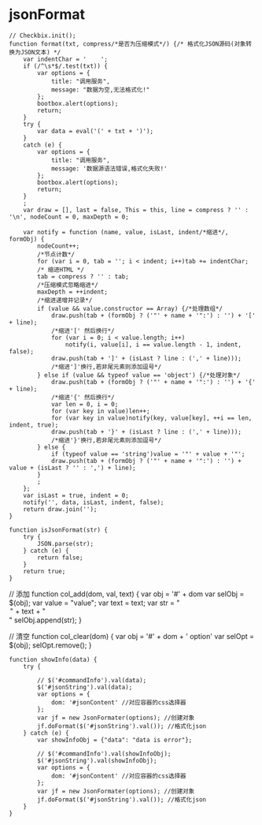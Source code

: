 # jsonFormat

    // Checkbix.init();
    function format(txt, compress/*是否为压缩模式*/) {/* 格式化JSON源码(对象转换为JSON文本) */
        var indentChar = '    ';
        if (/^\s*$/.test(txt)) {
            var options = {
                title: "调用服务",
                message: "数据为空,无法格式化!"
            };
            bootbox.alert(options);
            return;
        }
        try {
            var data = eval('(' + txt + ')');
        }
        catch (e) {
            var options = {
                title: "调用服务",
                message: '数据源语法错误,格式化失败!'
            };
            bootbox.alert(options);
            return;
        }
        ;
        var draw = [], last = false, This = this, line = compress ? '' : '\n', nodeCount = 0, maxDepth = 0;

        var notify = function (name, value, isLast, indent/*缩进*/, formObj) {
            nodeCount++;
            /*节点计数*/
            for (var i = 0, tab = ''; i < indent; i++)tab += indentChar;
            /* 缩进HTML */
            tab = compress ? '' : tab;
            /*压缩模式忽略缩进*/
            maxDepth = ++indent;
            /*缩进递增并记录*/
            if (value && value.constructor == Array) {/*处理数组*/
                draw.push(tab + (formObj ? ('"' + name + '":') : '') + '[' + line);
                /*缩进'[' 然后换行*/
                for (var i = 0; i < value.length; i++)
                    notify(i, value[i], i == value.length - 1, indent, false);
                draw.push(tab + ']' + (isLast ? line : (',' + line)));
                /*缩进']'换行,若非尾元素则添加逗号*/
            } else if (value && typeof value == 'object') {/*处理对象*/
                draw.push(tab + (formObj ? ('"' + name + '":') : '') + '{' + line);
                /*缩进'{' 然后换行*/
                var len = 0, i = 0;
                for (var key in value)len++;
                for (var key in value)notify(key, value[key], ++i == len, indent, true);
                draw.push(tab + '}' + (isLast ? line : (',' + line)));
                /*缩进'}'换行,若非尾元素则添加逗号*/
            } else {
                if (typeof value == 'string')value = '"' + value + '"';
                draw.push(tab + (formObj ? ('"' + name + '":') : '') + value + (isLast ? '' : ',') + line);
            }
            ;
        };
        var isLast = true, indent = 0;
        notify('', data, isLast, indent, false);
        return draw.join('');
    }

    function isJsonFormat(str) {
        try {
            JSON.parse(str);
        } catch (e) {
            return false;
        }
        return true;
    }

// 添加
    function col_add(dom, val, text) {
        var obj = '#' + dom
        var selObj = $(obj);
        var value = "value";
        var text = text;
        var str = "<option value='" + val + "'>" + text + "</option>"
        selObj.append(str);
    }

// 清空
    function col_clear(dom) {
        var obj = '#' + dom + ' option'
        var selOpt = $(obj);
        selOpt.remove();
    }

    function showInfo(data) {
        try {

            // $('#commandInfo').val(data);
            $('#jsonString').val(data);
            var options = {
                dom: '#jsonContent' //对应容器的css选择器
            };
            var jf = new JsonFormater(options); //创建对象
            jf.doFormat($('#jsonString').val()); //格式化json
        } catch (e) {
            var showInfoObj = {"data": "data is error"};

            // $('#commandInfo').val(showInfoObj);
            $('#jsonString').val(showInfoObj);
            var options = {
                dom: '#jsonContent' //对应容器的css选择器
            };
            var jf = new JsonFormater(options); //创建对象
            jf.doFormat($('#jsonString').val()); //格式化json
        }
    }
